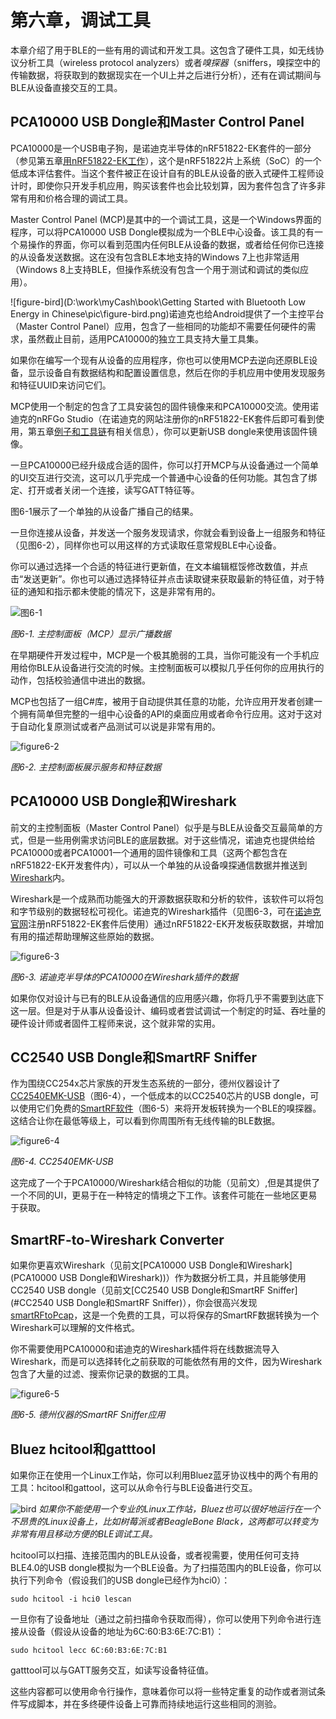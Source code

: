 # 第六章，调试工具

本章介绍了用于BLE的一些有用的调试和开发工具。这包含了硬件工具，如无线协议分析工具（wireless protocol analyzers）或者*嗅探器*（sniffers，嗅探空中的传输数据，将获取到的数据现实在一个UI上并之后进行分析），还有在调试期间与BLE从设备直接交互的工具。

## PCA10000 USB Dongle和Master Control Panel

PCA10000是一个USB电子狗，是诺迪克半导体的nRF51822-EK套件的一部分（参见第五章[用nRF51822-EK工作](./chapter5.md#用nRF51822-EK工作)），这个是nRF51822片上系统（SoC）的一个低成本评估套件。当这个套件被正在设计自有的BLE从设备的嵌入式硬件工程师设计时，即使你只开发手机应用，购买该套件也会比较划算，因为套件包含了许多非常有用和价格合理的调试工具。

Master Control Panel (MCP)是其中的一个调试工具，这是一个Windows界面的程序，可以将PCA10000 USB Dongle模拟成为一个BLE中心设备。该工具的有一个易操作的界面，你可以看到范围内任何BLE从设备的数据，或者给任何你已连接的从设备发送数据。这在没有包含BLE本地支持的Windows 7上也非常适用（Windows 8上支持BLE，但操作系统没有包含一个用于测试和调试的类似应用）。

![figure-bird](D:\work\myCash\book\Getting Started with Bluetooth Low Energy in Chinese\pic\figure-bird.png)诺迪克也给Android提供了一个主控平台（Master Control Panel）应用，包含了一些相同的功能却不需要任何硬件的需求，虽然截止目前，适用PCA10000的独立工具支持大量工具集。

如果你在编写一个现有从设备的应用程序，你也可以使用MCP去逆向还原BLE设备，显示设备自有数据结构和配置设置信息，然后在你的手机应用中使用发现服务和特征UUID来访问它们。

MCP使用一个制定的包含了工具安装包的固件镜像来和PCA10000交流。使用诺迪克的nRFGo Studio（在诺迪克的网站注册你的nRF51822-EK套件后即可看到使用，第五章[例子和工具链](./chapter5.md#例子和工具链)有相关信息），你可以更新USB dongle来使用该固件镜像。

一旦PCA10000已经升级成合适的固件，你可以打开MCP与从设备通过一个简单的UI交互进行交流，这可以几乎完成一个普通中心设备的任何功能。其包含了绑定、打开或者关闭一个连接，读写GATT特征等。

图6-1展示了一个单独的从设备广播自己的结果。

一旦你连接从设备，并发送一个服务发现请求，你就会看到设备上一组服务和特征（见图6-2），同样你也可以用这样的方式读取任意常规BLE中心设备。

你可以通过选择一个合适的特征进行更新值，在文本编辑框馁修改数值，并点击“发送更新”。你也可以通过选择特征并点击读取键来获取最新的特征值，对于特征的通知和指示都未使能的情况下，这是非常有用的。

![图6-1](.\pic\figure6-1.png)

*图6-1. 主控制面板（MCP）显示广播数据*

在早期硬件开发过程中，MCP是一个极其脆弱的工具，当你可能没有一个手机应用给你BLE从设备进行交流的时候。主控制面板可以模拟几乎任何你的应用执行的动作，包括校验通信中进出的数据。

MCP也包括了一组C#库，被用于自动提供其任意的功能，允许应用开发者创建一个拥有简单但完整的一组中心设备的API的桌面应用或者命令行应用。这对于这对于自动化复原测试或者产品测试可以说是非常有用的。

![figure6-2](.\pic\figure6-2.png)

*图6-2. 主控制面板展示服务和特征数据*

## PCA10000 USB Dongle和Wireshark

前文的主控制面板（Master Control Panel）似乎是与BLE从设备交互最简单的方式，但是一些用例需求访问BLE的底层数据。对于这些情况，诺迪克也提供给给PCA10000或者PCA10001一个通用的固件镜像和工具（这两个都包含在nRF51822-EK开发套件内），可以从一个单独的从设备嗅探通信数据并推送到[Wireshark](http://www.wireshark.org/)内。

Wireshark是一个成熟而功能强大的开源数据获取和分析的软件，该软件可以将包和字节级别的数据轻松可视化。诺迪克的Wireshark插件（见图6-3，可在[诺迪克官网](http://www.nordicsemi.com/)注册nRF51822-EK套件后使用）通过nRF51822-EK开发板获取数据，并增加有用的描述帮助理解这些原始的数据。

![figure6-3](.\pic\figure6-3.png)

*图6-3. 诺迪克半导体的PCA10000在Wireshark插件的数据*

如果你仅对设计与已有的BLE从设备通信的应用感兴趣，你将几乎不需要到达底下这一层。但是对于从事从设备设计、编码或者尝试调试一个制定的时延、吞吐量的硬件设计师或者固件工程师来说，这个就非常的实用。

## CC2540 USB Dongle和SmartRF Sniffer

作为围绕CC254x芯片家族的开发生态系统的一部分，德州仪器设计了[CC2540EMK-USB](http://www.ti.com/tool/cc2540emk-usb)（图6-4），一个低成本的以CC2540芯片的USB dongle，可以使用它们免费的[SmartRF软件](http://www.ti.com/tool/packet-sniffer)（图6-5）来将开发板转换为一个BLE的嗅探器。这结合让你在最低等级上，可以看到你周围所有无线传输的BLE数据。

![figure6-4](.\pic\figure6-4.png)

*图6-4. CC2540EMK-USB*

这完成了一个于PCA10000/Wireshark结合相似的功能（见前文）,但是其提供了一个不同的UI，更易于在一种特定的情境之下工作。该套件可能在一些地区更易于获取。

## SmartRF-to-Wireshark Converter

如果你更喜欢Wireshark（见前文[PCA10000 USB Dongle和Wireshark](PCA10000 USB Dongle和Wireshark))）作为数据分析工具，并且能够使用CC2540 USB dongle（见前文[CC2540 USB Dongle和SmartRF Sniffer](#CC2540 USB Dongle和SmartRF Sniffer)），你会很高兴发现[smartRFtoPcap](https://github.com/mikeryan/smartRFtoPcap)，这是一个免费的工具，可以将保存的SmartRF数据转换为一个Wireshark可以理解的文件格式。

你不需要使用PCA10000和诺迪克的Wireshark插件将在线数据流导入Wireshark，而是可以选择转化之前获取的可能依然有用的文件，因为Wireshark包含了大量的过滤、搜索你记录的数据的工具。

![figure6-5](.\pic\figure6-5.png)

*图6-5. 德州仪器的SmartRF Sniffer应用*

## Bluez hcitool和gatttool

如果你正在使用一个Linux工作站，你可以利用Bluez蓝牙协议栈中的两个有用的工具：hcitool和gattool，这可以从命令行与BLE设备进行交互。

![bird](.\pic\figure-bird.png) *如果你不能使用一个专业的Linux工作站，Bluez也可以很好地运行在一个不昂贵的Linux设备上，比如树莓派或者BeagleBone Black，这两都可以转变为非常有用且移动方便的BLE调试工具。*

hcitool可以扫描、连接范围内的BLE从设备，或者视需要，使用任何可支持BLE4.0的USB dongle模拟为一个BLE设备。为了扫描范围内的BLE设备，你可以执行下列命令（假设我们的USB dongle已经作为hci0）：

```shell
sudo hcitool -i hci0 lescan
```

一旦你有了设备地址（通过之前扫描命令获取而得），你可以使用下列命令进行连接从设备（假设从设备的地址为6C:60:B3:6E:7C:B1）：

```shell
sudo hcitool lecc 6C:60:B3:6E:7C:B1
```

gatttool可以与GATT服务交互，如读写设备特征值。

这些内容都可以使用命令行操作，意味着你可以将一些特定重复的动作或者测试条件写成脚本，并在多终硬件设备上可靠而持续地运行这些相同的测验。